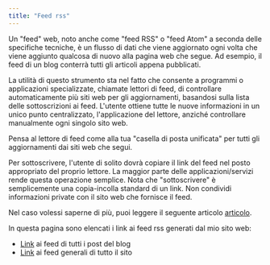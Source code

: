 ```yaml
---
title: "Feed rss"
---
```

Un "feed" web, noto anche come "feed RSS" o "feed Atom" a seconda delle specifiche tecniche, è un flusso di dati che viene aggiornato ogni volta che viene aggiunto qualcosa di nuovo alla pagina web che segue. Ad esempio, il feed di un blog conterrà tutti gli articoli appena pubblicati.

La utilità di questo strumento sta nel fatto che consente a programmi o applicazioni specializzate, chiamate lettori di feed, di controllare automaticamente più siti web per gli aggiornamenti, basandosi sulla lista delle sottoscrizioni ai feed. L'utente ottiene tutte le nuove informazioni in un unico punto centralizzato, l'applicazione del lettore, anziché controllare manualmente ogni singolo sito web.

Pensa al lettore di feed come alla tua "casella di posta unificata" per tutti gli aggiornamenti dai siti web che segui.

Per sottoscrivere, l'utente di solito dovrà copiare il link del feed nel posto appropriato del proprio lettore. La maggior parte delle applicazioni/servizi rende questa operazione semplice. Nota che "sottoscrivere" è semplicemente una copia-incolla standard di un link. Non condividi informazioni private con il sito web che fornisce il feed.

Nel caso volessi saperne di più, puoi leggere il seguente articolo [articolo](https://rss.com/blog/how-do-rss-feeds-work/).

In questa pagina sono elencati i link ai feed rss generati dal mio sito web:

* [Link](/posts/index.xml) ai feed di tutti i post del blog
* [Link](/index.xml) ai feed generali di tutto il sito
